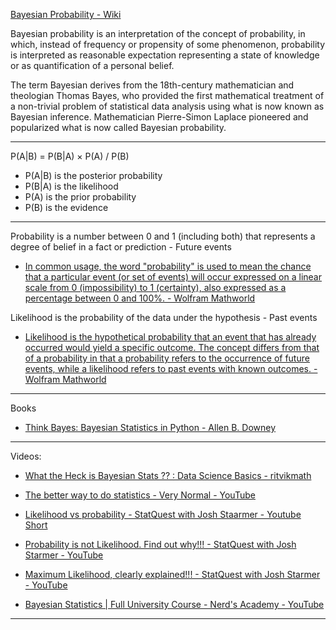 [Bayesian Probability - Wiki](https://en.wikipedia.org/wiki/Bayesian_probability)

Bayesian probability is an interpretation of the concept of probability, in which, instead of frequency or propensity of some 
phenomenon, probability is interpreted as reasonable expectation representing a state of knowledge or as quantification of a personal
belief.

The term Bayesian derives from the 18th-century mathematician and theologian Thomas Bayes, who provided the first mathematical
treatment of a non-trivial problem of statistical data analysis using what is now known as Bayesian inference. Mathematician 
Pierre-Simon Laplace pioneered and popularized what is now called Bayesian probability.

- - - -

P(A|B) = P(B|A) × P(A) / P(B)

* P(A|B) is the posterior probability
* P(B|A) is the likelihood
* P(A) is the prior probability
* P(B) is the evidence

- - - -

Probability is a number between 0 and 1 (including both) that represents a degree of belief in a fact or prediction - Future events

*  [In common usage, the word "probability" is used to mean the chance that a particular event (or set of events) will occur expressed on a linear scale from 0 (impossibility) to 1 (certainty), also expressed as a percentage between 0 and 100%. - Wolfram Mathworld](https://mathworld.wolfram.com/Probability.html)

Likelihood is the probability of the data under the hypothesis - Past events

* [Likelihood is the hypothetical probability that an event that has already occurred would yield a specific outcome. The concept differs from that of a probability in that a probability refers to the occurrence of future events, while a likelihood refers to past events with known outcomes. - Wolfram Mathworld](https://mathworld.wolfram.com/Likelihood.html)

- - - -

Books

* [Think Bayes: Bayesian Statistics in Python - Allen B. Downey](https://greenteapress.com/wp/think-bayes/)

- - - -

Videos:

* [What the Heck is Bayesian Stats ?? : Data Science Basics - ritvikmath](https://youtu.be/-1dYY43DRMA?si=ndcXyssfNPWsTiqn)

* [The better way to do statistics - Very Normal - YouTube](https://youtu.be/3jP4H0kjtng?si=n7N31Vpzak0g9vYK)

* [Likelihood vs probability - StatQuest with Josh Staarmer - Youtube Short](https://youtu.be/pYxNSUDSFH4?si=HJHmHJU_PnTWB1UP)

* [Probability is not Likelihood. Find out why!!! - StatQuest with Josh Starmer - YouTube](https://youtu.be/pYxNSUDSFH4?si=HJHmHJU_PnTWB1UP)

* [Maximum Likelihood, clearly explained!!!  - StatQuest with Josh Starmer - YouTube](https://youtu.be/XepXtl9YKwc?si=9536F7JOTWsFmJUL)

* [Bayesian Statistics | Full University Course - Nerd's Academy - YouTube](https://youtu.be/ERjV-xUI5Sw?si=WzyVAoSVwtaVolnz)

- - - -
